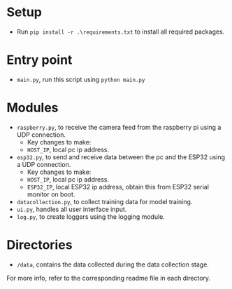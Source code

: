 # Setup
- Run `pip install -r .\requirements.txt` to install all required packages.


# Entry point
- `main.py`, run this script using `python main.py`


# Modules
- `raspberry.py`, to receive the camera feed from the raspberry pi using a UDP connection.
    - Key changes to make:
    - `HOST_IP`, local pc ip address.
- `esp32.py`, to send and receive data between the pc and the ESP32 using a UDP connection.
    - Key changes to make:
    - `HOST_IP`, local pc ip address.
    - `ESP32_IP`, local ESP32 ip address, obtain this from ESP32 serial monitor on boot.
- `datacollection.py`, to collect training data for model training.
- `ui.py`, handles all user interface input.
- `log.py`, to create loggers using the logging module.


# Directories

- `/data`, contains the data collected during the data collection stage.

For more info, refer to the corresponding readme file in each directory.